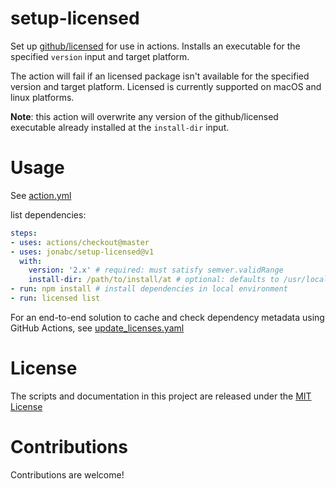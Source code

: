 # setup-licensed

Set up [github/licensed](https://github.com/github/licensed) for use in actions.  Installs an executable for the specified `version` input and target platform.

The action will fail if an licensed package isn't available for the specified version and target platform.  Licensed is currently supported on macOS and linux platforms.

**Note**: this action will overwrite any version of the github/licensed executable already installed at the `install-dir` input.

# Usage

See [action.yml](action.yml)

list dependencies:
```yaml
steps:
- uses: actions/checkout@master
- uses: jonabc/setup-licensed@v1
  with:
    version: '2.x' # required: must satisfy semver.validRange
    install-dir: /path/to/install/at # optional: defaults to /usr/local/bin
- run: npm install # install dependencies in local environment
- run: licensed list
```

For an end-to-end solution to cache and check dependency metadata using GitHub Actions, see [update_licenses.yaml](.github/workflows/update_licenses.yaml)

# License

The scripts and documentation in this project are released under the [MIT License](LICENSE)

# Contributions

Contributions are welcome!
